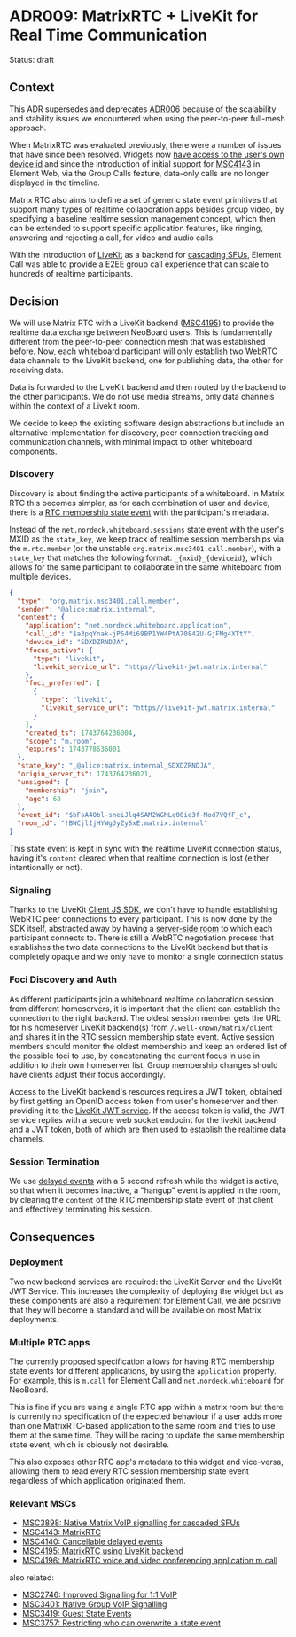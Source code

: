 # ADR009: MatrixRTC + LiveKit for Real Time Communication

Status: draft

## Context

This ADR supersedes and deprecates [ADR006][adr006] because of the scalability
and stability issues we encountered when using the peer-to-peer full-mesh approach.

When MatrixRTC was evaluated previously, there were a number of issues that have
since been resolved. Widgets now [have access to the user's own device id](widget-api-device-id)
and since the introduction of initial support for [MSC4143](MSC4143) in Element Web,
via the Group Calls feature, data-only calls are no longer displayed in the timeline.

Matrix RTC also aims to define a set of generic state event primitives that
support many types of realtime collaboration apps besides group video, by
specifying a baseline realtime session management concept, which then can be
extended to support specific application features, like ringing, answering and
rejecting a call, for video and audio calls.

With the introduction of [LiveKit](MSC4195) as a backend for [cascading SFUs](MSC3898),
Element Call was able to provide a E2EE group call experience that can scale to hundreds
of realtime participants.

## Decision

We will use Matrix RTC with a LiveKit backend ([MSC4195](MSC4195)) to provide the
realtime data exchange between NeoBoard users. This is fundamentally different from
the peer-to-peer connection mesh that was established before. Now, each whiteboard
participant will only establish two WebRTC data channels to the LiveKit backend, one
for publishing data, the other for receiving data.

Data is forwarded to the LiveKit backend and then routed by the backend to the other
participants. We do not use media streams, only data channels within the context of
a Livekit room.

We decide to keep the existing software design abstractions but include an
alternative implementation for discovery, peer connection tracking and communication
channels, with minimal impact to other whiteboard components.

### Discovery

Discovery is about finding the active participants of a whiteboard. In Matrix RTC
this becomes simpler, as for each combination of user and device, there is a
[RTC membership state event](rtc-member) with the participant's metadata.

Instead of the `net.nordeck.whiteboard.sessions` state event with the user's MXID
as the `state_key`, we keep track of realtime session memberships via the
`m.rtc.member` (or the unstable `org.matrix.msc3401.call.member`), with a `state_key`
that matches the following format: `_{mxid}_{deviceid}`, which allows for the same
participant to collaborate in the same whiteboard from multiple devices.

```json
{
  "type": "org.matrix.msc3401.call.member",
  "sender": "@alice:matrix.internal",
  "content": {
    "application": "net.nordeck.whiteboard.application",
    "call_id": "$a3pqYnak-jP54Mi69BP1YW4PtA70842U-GjFMg4XTtY",
    "device_id": "SDXDZRNDJA",
    "focus_active": {
      "type": "livekit",
      "livekit_service_url": "https//livekit-jwt.matrix.internal"
    },
    "foci_preferred": [
      {
        "type": "livekit",
        "livekit_service_url": "https//livekit-jwt.matrix.internal"
      }
    ],
    "created_ts": 1743764236004,
    "scope": "m.room",
    "expires": 1743778636001
  },
  "state_key": "_@alice:matrix.internal_SDXDZRNDJA",
  "origin_server_ts": 1743764236021,
  "unsigned": {
    "membership": "join",
    "age": 68
  },
  "event_id": "$bFsA4Obl-sneiJlq4SAM2WGMLe00ie3f-Mod7VQfF_c",
  "room_id": "!BWCjlIjHYWgJyZySxE:matrix.internal"
}
```

This state event is kept in sync with the realtime LiveKit connection status,
having it's `content` cleared when that realtime connection is lost (either
intentionally or not).

### Signaling

Thanks to the LiveKit [Client JS SDK][livekit-js-sdk], we don't have to handle
establishing WebRTC peer connections to every participant. This is now done by
the SDK itself, abstracted away by having a [server-side room](livekit-room) to
which each participant connects to. There is still a WebRTC negotiation process
that establishes the two data connections to the LiveKit backend but that is
completely opaque and we only have to monitor a single connection status.

### Foci Discovery and Auth

As different participants join a whiteboard realtime collaboration session from
different homeservers, it is important that the client can establish the connection
to the right backend. The oldest session member gets the URL for his homeserver
LiveKit backend(s) from `/.well-known/matrix/client` and shares it in the RTC
session membership state event. Active session members should monitor the oldest
membership and keep an ordered list of the possible foci to use, by concatenating
the current focus in use in addition to their own homeserver list. Group membership
changes should have clients adjust their focus accordingly.

Access to the LiveKit backend's resources requires a JWT token, obtained by first
getting an OpenID access token from user's homeserver and then providing it to the
[LiveKit JWT service](livekit-jwt). If the access token is valid, the JWT service
replies with a secure web socket endpoint for the livekit backend and a JWT token,
both of which are then used to establish the realtime data channels.

### Session Termination

We use [delayed events](MSC4140) with a 5 second refresh while the widget is
active, so that when it becomes inactive, a "hangup" event is applied in the
room, by clearing the `content` of the RTC membership state event of that client
and effectively terminating his session.

## Consequences

### Deployment

Two new backend services are required: the LiveKit Server and the LiveKit JWT
Service. This increases the complexity of deploying the widget but as these
components are also a requirement for Element Call, we are positive that they
will become a standard and will be available on most Matrix deployments.

### Multiple RTC apps

The currently proposed specification allows for having RTC membership state
events for different applications, by using the `application` property. For
example, this is `m.call` for Element Call and `net.nordeck.whiteboard` for NeoBoard.

This is fine if you are using a single RTC app within a matrix room but there
is currently no specification of the expected behaviour if a user adds more than
one MatrixRTC-based application to the same room and tries to use them at the
same time. They will be racing to update the same membership state event, which
is obiously not desirable.

This also exposes other RTC app's metadata to this widget and vice-versa, allowing
them to read every RTC session membership state event regardless of which application
originated them.

### Relevant MSCs

- [MSC3898: Native Matrix VoIP signalling for cascaded SFUs](MSC3898)
- [MSC4143: MatrixRTC](MSC4143)
- [MSC4140: Cancellable delayed events](MSC4140)
- [MSC4195: MatrixRTC using LiveKit backend](MSC4195)
- [MSC4196: MatrixRTC voice and video conferencing application m.call](MSC4196)

also related:

- [MSC2746: Improved Signalling for 1:1 VoIP](MSC2746)
- [MSC3401: Native Group VoIP Signalling](MSC3401)
- [MSC3419: Guest State Events](MSC3419)
- [MSC3757: Restricting who can overwrite a state event](MSC3757)

<!-- references -->

[adr006]: ./adr006-webrtc-for-real-time-communication.md
[widget-api-device-id]: https://github.com/matrix-org/matrix-widget-api/commit/bd744d9bf6872d654334e0e70ef7e7f31791adb0
[MSC4143]: https://github.com/matrix-org/matrix-spec-proposals/blob/toger5/matrixRTC/proposals/4143-matrix-rtc.md
[MSC3898]: https://github.com/matrix-org/matrix-spec-proposals/blob/SimonBrandner/msc/sfu/proposals/3898-sfu.md
[MSC4140]: https://github.com/matrix-org/matrix-spec-proposals/blob/toger5/expiring-events-keep-alive/proposals/4140-delayed-events-futures.md
[MSC4195]: https://github.com/hughns/matrix-spec-proposals/blob/hughns/matrixrtc-livekit/proposals/4195-matrixrtc-livekit.md
[MSC4196]: https://github.com/matrix-org/matrix-spec-proposals/blob/hughns/matrixrtc-m-call/proposals/4196-matrixrtc-m-call.md
[MSC2746]: https://github.com/matrix-org/matrix-spec-proposals/blob/dbkr/msc2746/proposals/2746-reliable-voip.md
[MSC3401]: https://github.com/matrix-org/matrix-spec-proposals/blob/matthew/group-voip/proposals/3401-group-voip.md
[MSC3419]: https://github.com/matrix-org/matrix-spec-proposals/blob/matthew/guest-state-events/proposals/3419-guest-state-events.md
[MSC3757]: https://github.com/matrix-org/matrix-spec-proposals/blob/andybalaam/owner-state-events/proposals/3757-restricting-who-can-overwrite-a-state-event.md
[livekit-js-sdk]: https://github.com/livekit/client-sdk-js
[livekit-room]: https://docs.livekit.io/home/client/connect/#connecting-to-a-room
[livekit-jwt]: https://github.com/element-hq/lk-jwt-service
[rtc-member]: https://github.com/matrix-org/matrix-js-sdk/blob/d6ede767c929f7be179d456b5a0433be21ccaf7c/src/matrixrtc/CallMembership.ts#L35
